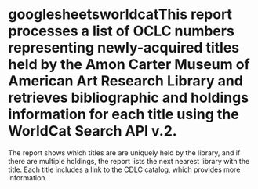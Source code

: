 # googlesheetsworldcatThis report processes a list of OCLC numbers representing newly-acquired titles held by the Amon Carter Museum of American Art Research Library and retrieves bibliographic and holdings information for each title using the WorldCat Search API v.2.

The report shows which titles are are uniquely held by the library, and if there are multiple holdings, the report lists the next nearest library with the title. Each title includes a link to the CDLC catalog, which provides more information.
